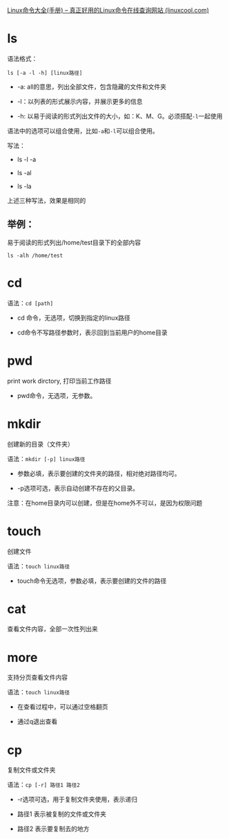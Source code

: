 

[Linux命令大全(手册) – 真正好用的Linux命令在线查询网站 (linuxcool.com)](https://www.linuxcool.com/)

# ls

语法格式：

`ls [-a -l -h] [linux路径]`

- -a: all的意思，列出全部文件，包含隐藏的文件和文件夹

- -l：以列表的形式展示内容，并展示更多的信息

- -h: 以易于阅读的形式列出文件的大小，如：K、M、G。必须搭配`-l`一起使用

语法中的选项可以组合使用，比如`-a`和`-l`可以组合使用。

写法：

- ls -l -a

- ls -al

- ls -la

上述三种写法，效果是相同的

## 举例：

易于阅读的形式列出/home/test目录下的全部内容

```shell
ls -alh /home/test
```



# cd

语法：`cd [path]`

- cd 命令，无选项，切换到指定的linux路径

- cd命令不写路径参数时，表示回到当前用户的home目录

# pwd

print work dirctory, 打印当前工作路径

- pwd命令，无选项，无参数。



# mkdir

创建新的目录（文件夹）

语法：`mkdir [-p] linux路径`

- 参数必填，表示要创建的文件夹的路径，相对绝对路径均可。

- -p选项可选，表示自动创建不存在的父目录。



注意：在home目录内可以创建，但是在home外不可以，是因为权限问题



# touch

创建文件

语法：`touch linux路径`

- touch命令无选项，参数必填，表示要创建的文件的路径





# cat

查看文件内容，全部一次性列出来



# more

支持分页查看文件内容

语法：`touch linux路径`

- 在查看过程中，可以通过空格翻页

- 通过q退出查看



# cp

复制文件或文件夹

语法：`cp [-r] 路径1 路径2`

- -r选项可选，用于复制文件夹使用，表示递归

- 路径1 表示被复制的文件或文件夹

- 路径2 表示要复制去的地方
